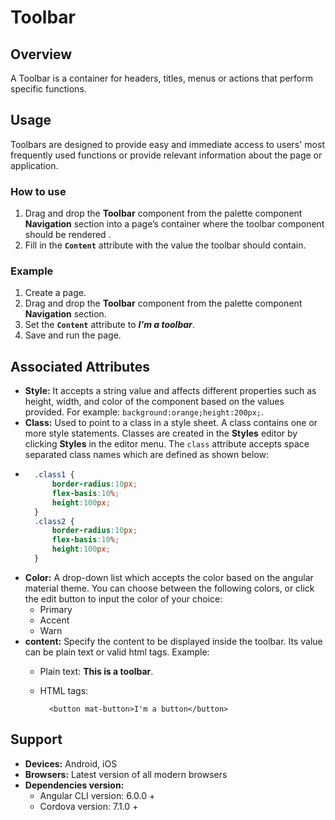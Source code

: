 # Toolbar

## Overview

A Toolbar is a container for headers, titles, menus or actions that perform specific functions.

## Usage

Toolbars are designed to provide easy and immediate access to users' most frequently used functions or provide relevant information about the page or application.

### How to use

1. Drag and drop the **Toolbar** component from the palette component **Navigation** section into a page’s container where the toolbar component should be rendered .
2. Fill in the **`Content`** attribute with the value the toolbar should contain.

### Example

1. Create a page.
2. Drag and drop the **Toolbar** component from the palette component **Navigation** section.
3. Set the **`Content`** attribute to _**I'm a toolbar**_.
4. Save and run the page.

## Associated Attributes

* **Style:** It accepts a string value and affects different properties such as height, width, and color of the component based on the values provided. For example:  `background:orange;height:200px;`.
* **Class:** Used to point to a class in a style sheet. A class contains one or more style statements. Classes are created in the **Styles** editor by clicking  **Styles** in the editor menu. The `class` attribute accepts space separated class names which are defined as shown below:
* ```css
    .class1 {
        border-radius:10px;
        flex-basis:10%;
        height:100px;
    }
    .class2 {
        border-radius:10px;
        flex-basis:10%;
        height:100px;
    }
  ```
* **Color:** A drop-down list which accepts the color based on the angular material theme. You can choose between the following colors, or click the edit button to input the color of your choice:
  * Primary
  * Accent
  * Warn
* **content:** Specify the content to be displayed inside the toolbar. Its value can be plain text or valid html tags. Example: 
  * Plain text: **This is a toolbar**.
  * HTML tags:

    ```markup
      <button mat-button>I'm a button</button>
    ```

## Support

* **Devices:** Android, iOS
* **Browsers:**  Latest version of all modern browsers
* **Dependencies version:** 
  * Angular CLI version: 6.0.0 + 
  * Cordova version: 7.1.0 +

